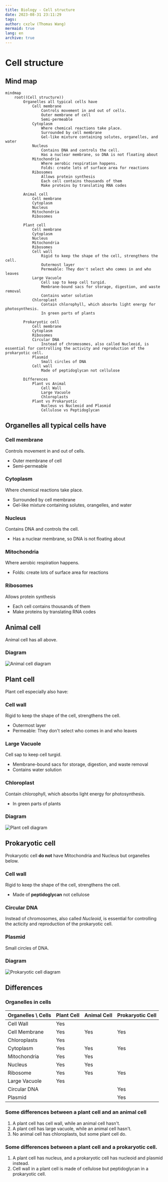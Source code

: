 ```yaml
---
title: Biology - Cell structure
date: 2023-08-31 23:11:29
tags:
author: cxzlw (Thomas Wang)
mermaid: true
lang: en
archive: true
---
```


# Cell structure

## Mind map

```mermaid
mindmap
    root((Cell structure))
        Organelles all typical cells have
            Cell membrane
                Controls movement in and out of cells.
                Outer membrane of cell
                Semi-permeable
            Cytoplasm
                Where chemical reactions take place.
                Surrounded by cell membrane
                Gel-like mixture containing solutes, organelles, and water
            Nucleus
                Contains DNA and controls the cell.
                Has a nuclear membrane, so DNA is not floating about
            Mitochondria
                Where aerobic respiration happens.
                Folds: create lots of surface area for reactions
            Ribosomes
                Allows protein synthesis
                Each cell contains thousands of them
                Make proteins by translating RNA codes

        Animal cell
            Cell membrane
            Cytoplasm
            Nucleus
            Mitochondria
            Ribosomes

        Plant cell
            Cell membrane
            Cytoplasm
            Nucleus
            Mitochondria
            Ribosomes
            Cell wall
                Rigid to keep the shape of the cell, strengthens the cell.
                Outermost layer
                Permeable: They don't select who comes in and who leaves
            Large Vacuole
                Cell sap to keep cell turgid.
                Membrane-bound sacs for storage, digestion, and waste removal
                Contains water solution
            Chloroplast
                Contain chlorophyll, which absorbs light energy for photosynthesis.
                In green parts of plants

        Prokaryotic cell
            Cell membrane
            Cytoplasm
            Ribosomes
            Circular DNA
                Instead of chromosomes, also called Nucleoid, is essential for controlling the activity and reproduction of the prokaryotic cell.
            Plasmid
                Small circles of DNA
            Cell wall
                Made of peptidoglycan not cellulose

        Differences
            Plant vs Animal
                Cell Wall
                Large Vacuole
                Chloroplasts
            Plant vs Prokaryotic
                Nucleus vs Nucleoid and Plasmid
                Cellulose vs Peptidoglycan

```

## Organelles all typical cells have

### Cell membrane

Controls movement in and out of cells.

- Outer membrane of cell
- Semi-permeable

### Cytoplasm

Where chemical reactions take place.

- Surrounded by cell membrane
- Gel-like mixture containing solutes, orangelles, and water

### Nucleus

Contains DNA and controls the cell.

- Has a nuclear membrane, so DNA is not floating about

### Mitochondria

Where aerobic respiration happens.

- Folds: create lots of surface area for reactions

### Ribosomes

Allows protein synthesis

- Each cell contains thousands of them
- Make proteins by translating RNA codes

## Animal cell

Animal cell has all above.

### Diagram

![Animal cell diagram](../img/animal.jpg)

## Plant cell

Plant cell especially also have:

### Cell wall

Rigid to keep the shape of the cell, strengthens the cell.

- Outermost layer
- Permeable: They don't select who comes in and who leaves

### Large Vacuole

Cell sap to keep cell turgid.

- Membrane-bound sacs for storage, digestion, and waste removal
- Contains water solution

### Chloroplast

Contain chlorophyll, which absorbs light energy for photosynthesis.

- In green parts of plants

### Diagram

![Plant cell diagram](../img/plant.jpg)

## Prokaryotic cell

Prokaryotic cell **do not** have Mitochondria and Nucleus but organelles below.

### Cell wall

Rigid to keep the shape of the cell, strengthens the cell.

- Made of __peptidoglycan__ not cellulose

### Circular DNA

Instead of chromosomes, also called _Nucleoid_, is essential for controlling the acticity and reproduction of the
prokaryotic cell.

### Plasmid

Small circles of DNA.

### Diagram

![Prokaryotic cell diagram](../img/prokaryotic.jpg)

## Differences

### Organelles in cells

| Organelles \ Cells | Plant Cell | Animal Cell | Prokaryotic Cell |
|--------------------|------------|-------------|------------------|
| Cell Wall          | Yes        |             |                  |
| Cell Membrane      | Yes        | Yes         | Yes              |
| Chloroplasts       | Yes        |             |                  |
| Cytoplasm          | Yes        | Yes         | Yes              |
| Mitochondria       | Yes        | Yes         |                  |
| Nucleus            | Yes        | Yes         |                  |
| Ribosome           | Yes        | Yes         | Yes              |
| Large Vacuole      | Yes        |             |                  |
| Circular DNA       |            |             | Yes              |
| Plasmid            |            |             | Yes              |

### Some differences between a plant cell and an animal cell

1. A plant cell has cell wall, while an animal cell hasn't.
2. A plant cell has large vacuole, while an animal cell hasn't.
3. No animal cell has chloroplasts, but some plant cell do.

### Some differences between a plant cell and a prokaryotic cell.

1. A plant cell has nucleus, and a prokaryotic cell has nucleoid and plasmid instead.
2. Cell wall in a plant cell is made of cellulose but peptidoglycan in a prokaryotic cell.
